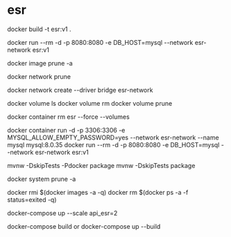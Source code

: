 # esr

docker build -t esr:v1 .

docker run --rm -d -p 8080:8080 -e DB_HOST=mysql --network esr-network esr:v1

docker image prune -a

docker network prune


docker network create --driver bridge esr-network

docker volume ls
docker volume rm <nome>
docker volume prune 

docker container rm esr --force --volumes

docker container run -d -p 3306:3306 -e MYSQL_ALLOW_EMPTY_PASSWORD=yes --network esr-network --name mysql mysql:8.0.35
docker run --rm -d -p 8080:8080 -e DB_HOST=mysql --network esr-network esr:v1

mvnw -DskipTests -Pdocker package
mvnw -DskipTests package




docker system prune -a

docker rmi $(docker images -a -q)
docker rm $(docker ps -a -f status=exited -q)

docker-compose up --scale api_esr=2

docker-compose build or docker-compose up --build